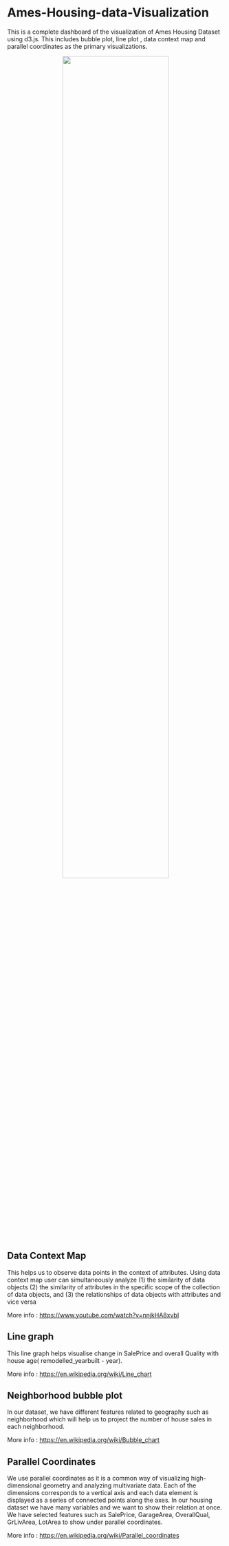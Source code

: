 # Ames-Housing-data-Visualization
This is a complete dashboard of the visualization of Ames Housing Dataset using d3.js. This includes bubble plot, line plot , data context map and parallel coordinates as the primary visualizations. 

<p align="center">
  <a href="https://www.youtube.com/watch?v=JC7L55FGAm0&t=25s"><img width="70%" height ="70%" src="https://user-images.githubusercontent.com/8913742/82628593-3f374d80-9bbb-11ea-9622-5f6d48cf1e26.png"></a>
  <br><br>
  
</p>

## Data Context Map 
This helps us to observe data points in the context of attributes. Using data context map user can simultaneously analyze
(1) the similarity of data objects
(2) the similarity of attributes in the specific scope of the collection of data objects, and
(3) the relationships of data objects with attributes and vice versa

More info : https://www.youtube.com/watch?v=nnjkHA8xvbI

## Line graph 
This line graph helps visualise change in SalePrice and overall Quality with house age( remodelled_yearbuilt - year).

More info : https://en.wikipedia.org/wiki/Line_chart

## Neighborhood bubble plot 
In our dataset, we have different features related to geography such as neighborhood which will help us to project the number of house sales in each neighborhood.

More info : https://en.wikipedia.org/wiki/Bubble_chart

## Parallel Coordinates 
We use parallel coordinates as it is a common way of visualizing high-dimensional geometry and analyzing multivariate data. Each of the dimensions corresponds to a vertical axis and each data element is displayed as a series of connected points along the axes. In our housing dataset we have many variables and we want to show their relation
at once. We have selected features such as SalePrice, GarageArea, OverallQual, GrLivArea, LotArea to show under parallel coordinates. 

More info : https://en.wikipedia.org/wiki/Parallel_coordinates
